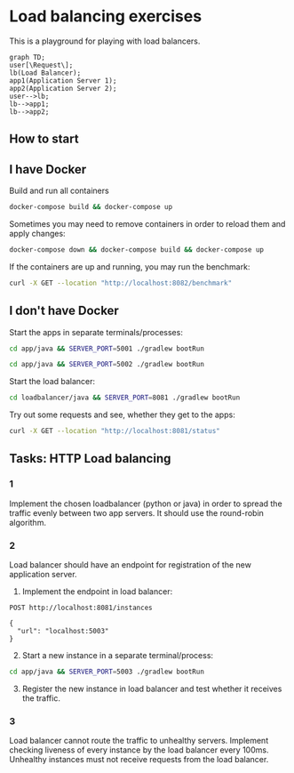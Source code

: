 # Load balancing exercises

This is a playground for playing with load balancers.

```mermaid
graph TD;
user[\Request\];
lb(Load Balancer);
app1(Application Server 1);
app2(Application Server 2);
user-->lb;
lb-->app1;
lb-->app2;
```

## How to start

## I have Docker

Build and run all containers

```bash
docker-compose build && docker-compose up
```

Sometimes you may need to remove containers in order to reload them and apply changes:

```bash
docker-compose down && docker-compose build && docker-compose up
```

If the containers are up and running, you may run the benchmark:

```bash
curl -X GET --location "http://localhost:8082/benchmark"
```

## I don't have Docker

Start the apps in separate terminals/processes:
```bash
cd app/java && SERVER_PORT=5001 ./gradlew bootRun
```

```bash
cd app/java && SERVER_PORT=5002 ./gradlew bootRun
```

Start the load balancer:
```bash
cd loadbalancer/java && SERVER_PORT=8081 ./gradlew bootRun
```

Try out some requests and see, whether they get to the apps:
```bash
curl -X GET --location "http://localhost:8081/status"
```

## Tasks: HTTP Load balancing

### 1

Implement the chosen loadbalancer (python or java) in order to spread the traffic evenly between two app servers.
It should use the round-robin algorithm.

### 2

Load balancer should have an endpoint for registration of the new application server.

1. Implement the endpoint in load balancer:

```http request
POST http://localhost:8081/instances

{
  "url": "localhost:5003"
}
```

2. Start a new instance in a separate terminal/process:

```bash
cd app/java && SERVER_PORT=5003 ./gradlew bootRun
```

3. Register the new instance in load balancer and test whether it receives the traffic.

### 3

Load balancer cannot route the traffic to unhealthy servers.
Implement checking liveness of every instance by the load balancer every 100ms.
Unhealthy instances must not receive requests from the load balancer.

